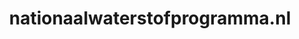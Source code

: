 ---
layout: post
title:  "nationaalwaterstofprogramma.nl"
internal_url:  "/dutchgov/nationaalwaterstofprogramma.nl.html"
categories: dutchgov
---
